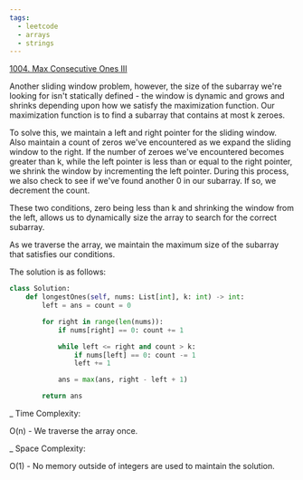 ```yaml
---
tags:
  - leetcode
  - arrays
  - strings
---
```


<a href="https://leetcode.com/problems/max-consecutive-ones-iii/">1004. Max
Consecutive Ones III</a>

Another sliding window problem, however, the size of the subarray we're looking
for isn't statically defined - the window is dynamic and grows and shrinks
depending upon how we satisfy the maximization function. Our maximization
function is to find a subarray that contains at most k zeroes.

To solve this, we maintain a left and right pointer for the sliding window. Also
maintain a count of zeros we've encountered as we expand the sliding window to
the right. If the number of zeroes we've encountered becomes greater than k,
while the left pointer is less than or equal to the right pointer, we shrink the
window by incrementing the left pointer. During this process, we also check to
see if we've found another 0 in our subarray. If so, we decrement the count.

These two conditions, zero being less than k and shrinking the window from the
left, allows us to dynamically size the array to search for the correct
subarray.

As we traverse the array, we maintain the maximum size of the subarray that
satisfies our conditions.

The solution is as follows:

```python
class Solution:
    def longestOnes(self, nums: List[int], k: int) -> int:
        left = ans = count = 0

        for right in range(len(nums)):
            if nums[right] == 0: count += 1

            while left <= right and count > k:
                if nums[left] == 0: count -= 1
                left += 1

            ans = max(ans, right - left + 1)

        return ans
```

\_ Time Complexity:

O(n) - We traverse the array once.

\_ Space Complexity:

O(1) - No memory outside of integers are used to maintain the solution.
